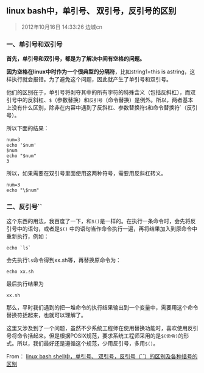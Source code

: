 ## linux bash中，单引号、 双引号，反引号的区别

> 2012年10月16日 14:33:26 边城cn

### 一、单引号和双引号

**首先，单引号和双引号，都是为了解决中间有空格的问题。**

**因为空格在linux中时作为一个很典型的分隔符**，比如string1=this is astring，这样执行就会报错。为了避免这个问题，因此就产生了单引号和双引号。

他们的区别在于，单引号将剥夺其中的所有字符的特殊含义（包括反斜杠），而双引号中的反斜杠、`$`（参数替换）和`反引号`（命令替换）是例外。所以，两者基本上没有什么区别，除非在内容中遇到了反斜杠、参数替换符`$`和命令替换符`（反引号）。

所以下面的结果：

```
num=3
echo '$num'
$num
echo "$num"
3
```

所以，如果需要在双引号里面使用这两种符号，需要用反斜杠转义。

```
num=3
echo "\$num"
```

### 二、反引号``

这个东西的用法，我百度了一下，和`$()`是一样的。在执行一条命令时，会先将反引号中的语句，或者是`$()` 中的语句当作命令执行一遍，再将结果加入到原命令中重新执行，例如：

```
echo `ls`
```

会先执行`ls`命令得到xx.sh等，再替换原命令为：

```
echo xx.sh
```

最后执行结果为

```
xx.sh
```

那么，平时我们遇到的把一堆命令的执行结果输出到一个变量中，需要用这个命令替换符括起来，也就可以理解了。

这里又涉及到了一个问题，虽然不少系统工程师在使用替换功能时，喜欢使用反引号将命令括起来。但是根据POSIX规范，要求系统工程师采用的是`$(命令)`的形式。所以，我们最好还是遵循这个规范，少用反引号，多用`$()`。

From： [linux bash shell中，单引号、 双引号，反引号（``）的区别及各种括号的区别](https://blog.csdn.net/miyatang/article/details/8077123)
